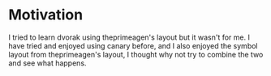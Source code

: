 # Motivation
I tried to learn dvorak using theprimeagen's layout but it wasn't for me.
I have tried and enjoyed using canary before, and I also enjoyed the symbol layout from theprimeagen's layout, I thought why not try to combine the two and see what happens.

